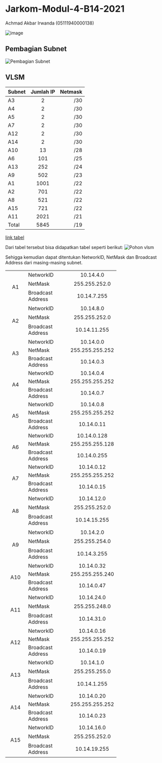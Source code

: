 # Jarkom-Modul-4-B14-2021
Achmad Akbar Irwanda (05111940000138)

![image](https://user-images.githubusercontent.com/45300477/143682492-8ccdd45c-066c-485d-9f49-8db39452a463.png)

## Pembagian Subnet
![Pembagian Subnet](https://user-images.githubusercontent.com/45300477/143682641-85aeebb9-317f-42fe-ae7e-9254bfd85965.jpg)

## VLSM
| Subnet        | Jumlah IP     | Netmask |
| ------------- |:-------------:| -------:|
| A3            |	2             |	/30     |
| A4            |	2             |	/30     |
| A5            |	2             |	/30     |
| A7            |	2             |	/30     |
| A12           |	2             |	/30     |
| A14           |	2             |	/30     |
| A10           |	13            |	/28     |
| A6            |	101           |	/25     |
| A13           |	252           |	/24     |
| A9            |	502           |	/23     |
| A1            |	1001          |	/22     |
| A2            |	701           |	/22     |
| A8            |	521           |	/22     |
| A15           |	721           |	/22     |
| A11           |	2021          |	/21     |
| Total         |	5845          |	/19     |

[link tabel](https://docs.google.com/spreadsheets/d/1qdc6B-auOzIDDhrJK4Aj8uZVcVPeZ67pQGjgLScgIrE/edit?usp=sharing)

Dari tabel tersebut bisa didapatkan tabel seperti berikut:
![Pohon vlsm](https://user-images.githubusercontent.com/45300477/143683104-8bc408e1-95b4-40c0-bbec-39cc84679888.jpg)

Sehigga kemudian dapat ditentukan NetworkID, NetMask dan Broadcast Address dari masing-masing subnet.
<table cellspacing="0" border="0">
	<colgroup width="64"></colgroup>
	<colgroup width="133"></colgroup>
	<colgroup width="134"></colgroup>
	<tr>
		<td rowspan=3 height="106" align="center">A1</td>
		<td align="left">NetworkID</td>
		<td align="center">10.14.4.0</td>
	</tr>
	<tr>
		<td align="left">NetMask</td>
		<td align="center">255.255.252.0</td>
	</tr>
	<tr>
		<td align="left">Broadcast Address</td>
		<td align="center">10.14.7.255</td>
	</tr>
	<tr>
		<td rowspan=3 height="106" align="center">A2</td>
		<td align="left">NetworkID</td>
		<td align="center">10.14.8.0</td>
	</tr>
	<tr>
		<td align="left">NetMask</td>
		<td align="center">255.255.252.0</td>
	</tr>
	<tr>
		<td align="left">Broadcast Address</td>
		<td align="center">10.14.11.255</td>
	</tr>
	<tr>
		<td rowspan=3 height="93" align="center">A3</td>
		<td align="left">NetworkID</td>
		<td align="center">10.14.0.0</td>
	</tr>
	<tr>
		<td align="left">NetMask</td>
		<td align="center">255.255.255.252</td>
	</tr>
	<tr>
		<td align="left">Broadcast Address</td>
		<td align="center">10.14.0.3</td>
	</tr>
	<tr>
		<td rowspan=3 height="93" align="center">A4</td>
		<td align="left">NetworkID</td>
		<td align="center">10.14.0.4</td>
	</tr>
	<tr>
		<td align="left">NetMask</td>
		<td align="center">255.255.255.252</td>
	</tr>
	<tr>
		<td align="left">Broadcast Address</td>
		<td align="center">10.14.0.7</td>
	</tr>
	<tr>
		<td rowspan=3 height="93" align="center">A5</td>
		<td align="left">NetworkID</td>
		<td align="center">10.14.0.8</td>
	</tr>
	<tr>
		<td align="left">NetMask</td>
		<td align="center">255.255.255.252</td>
	</tr>
	<tr>
		<td align="left">Broadcast Address</td>
		<td align="center">10.14.0.11</td>
	</tr>
	<tr>
		<td rowspan=3 height="93" align="center">A6</td>
		<td align="left">NetworkID</td>
		<td align="center">10.14.0.128</td>
	</tr>
	<tr>
		<td align="left">NetMask</td>
		<td align="center">255.255.255.128</td>
	</tr>
	<tr>
		<td align="left">Broadcast Address</td>
		<td align="center">10.14.0.255</td>
	</tr>
	<tr>
		<td rowspan=3 height="93" align="center">A7</td>
		<td align="left">NetworkID</td>
		<td align="center">10.14.0.12</td>
	</tr>
	<tr>
		<td align="left">NetMask</td>
		<td align="center">255.255.255.252</td>
	</tr>
	<tr>
		<td align="left">Broadcast Address</td>
		<td align="center">10.14.0.15</td>
	</tr>
	<tr>
		<td rowspan=3 height="106" align="center">A8</td>
		<td align="left">NetworkID</td>
		<td align="center">10.14.12.0</td>
	</tr>
	<tr>
		<td align="left">NetMask</td>
		<td align="center">255.255.252.0</td>
	</tr>
	<tr>
		<td align="left">Broadcast Address</td>
		<td align="center">10.14.15.255</td>
	</tr>
	<tr>
		<td rowspan=3 height="106" align="center">A9</td>
		<td align="left">NetworkID</td>
		<td align="center">10.14.2.0</td>
	</tr>
	<tr>
		<td align="left">NetMask</td>
		<td align="center">255.255.254.0</td>
	</tr>
	<tr>
		<td align="left">Broadcast Address</td>
		<td align="center">10.14.3.255</td>
	</tr>
	<tr>
		<td rowspan=3 height="93" align="center">A10</td>
		<td align="left">NetworkID</td>
		<td align="center">10.14.0.32</td>
	</tr>
	<tr>
		<td align="left">NetMask</td>
		<td align="center">255.255.255.240</td>
	</tr>
	<tr>
		<td align="left">Broadcast Address</td>
		<td align="center">10.14.0.47</td>
	</tr>
	<tr>
		<td rowspan=3 height="106" align="center">A11</td>
		<td align="left">NetworkID</td>
		<td align="center">10.14.24.0</td>
	</tr>
	<tr>
		<td align="left">NetMask</td>
		<td align="center">255.255.248.0</td>
	</tr>
	<tr>
		<td align="left">Broadcast Address</td>
		<td align="center">10.14.31.0</td>
	</tr>
	<tr>
		<td rowspan=3 height="93" align="center">A12</td>
		<td align="left">NetworkID</td>
		<td align="center">10.14.0.16</td>
	</tr>
	<tr>
		<td align="left">NetMask</td>
		<td align="center">255.255.255.252</td>
	</tr>
	<tr>
		<td align="left">Broadcast Address</td>
		<td align="center">10.14.0.19</td>
	</tr>
	<tr>
		<td rowspan=3 height="106" align="center">A13</td>
		<td align="left">NetworkID</td>
		<td align="center">10.14.1.0</td>
	</tr>
	<tr>
		<td align="left">NetMask</td>
		<td align="center">255.255.255.0</td>
	</tr>
	<tr>
		<td align="left">Broadcast Address</td>
		<td align="center">10.14.1.255</td>
	</tr>
	<tr>
		<td rowspan=3 height="93" align="center">A14</td>
		<td align="left">NetworkID</td>
		<td align="center">10.14.0.20</td>
	</tr>
	<tr>
		<td align="left">NetMask</td>
		<td align="center">255.255.255.252</td>
	</tr>
	<tr>
		<td align="left">Broadcast Address</td>
		<td align="center">10.14.0.23</td>
	</tr>
	<tr>
		<td rowspan=3 height="106" align="center">A15</td>
		<td align="left">NetworkID</td>
		<td align="center">10.14.16.0</td>
	</tr>
	<tr>
		<td align="left">NetMask</td>
		<td align="center">255.255.252.0</td>
	</tr>
	<tr>
		<td align="left">Broadcast Address</td>
		<td align="center">10.14.19.255</td>
	</tr>
</table>

